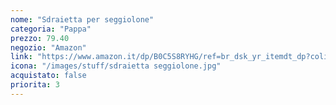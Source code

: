 ```yaml
---
nome: "Sdraietta per seggiolone"
categoria: "Pappa"
prezzo: 79.40
negozio: "Amazon"
link: "https://www.amazon.it/dp/B0C5S8RYHG/ref=br_dsk_yr_itemdt_dp?colid=3QGQUT8WCNDK0&coliid=I2YPTJ9OUJ4657&th=1"
icona: "/images/stuff/sdraietta seggiolone.jpg"
acquistato: false
priorita: 3
---
```



